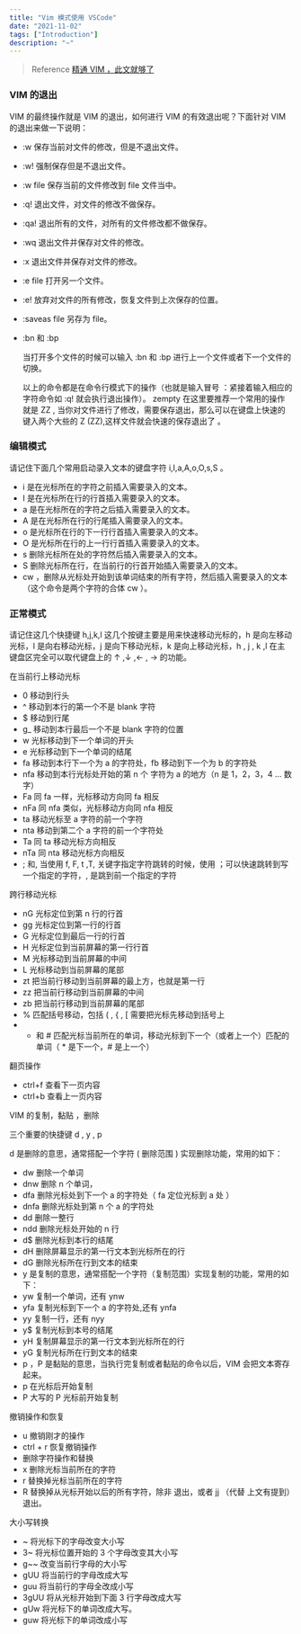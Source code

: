 ```yaml
---
title: "Vim 模式使用 VSCode"
date: "2021-11-02"
tags: ["Introduction"]
description: "~"
---
```


> Reference
> [精通 VIM ，此文就够了](https://zhuanlan.zhihu.com/p/68111471)

### VIM 的退出

VIM 的最终操作就是 VIM 的退出，如何进行 VIM 的有效退出呢？下面针对 VIM 的退出来做一下说明：

- :w 保存当前对文件的修改，但是不退出文件。
- :w! 强制保存但是不退出文件。
- :w file 保存当前的文件修改到 file 文件当中。
- :q! 退出文件，对文件的修改不做保存。
- :qa! 退出所有的文件，对所有的文件修改都不做保存。
- :wq 退出文件并保存对文件的修改。
- :x 退出文件并保存对文件的修改。
- :e file 打开另一个文件。
- :e! 放弃对文件的所有修改，恢复文件到上次保存的位置。
- :saveas file 另存为 file。
- :bn 和 :bp

  当打开多个文件的时候可以输入 :bn 和 :bp 进行上一个文件或者下一个文件的切换。

  以上的命令都是在命令行模式下的操作（也就是输入冒号 ：紧接着输入相应的字符命令如 :q! 就会执行退出操作）。 zempty 在这里要推荐一个常用的操作就是 ZZ , 当你对文件进行了修改，需要保存退出，那么可以在键盘上快速的键入两个大些的 Z (ZZ),这样文件就会快速的保存退出了 。

### 编辑模式

请记住下面几个常用启动录入文本的键盘字符 i,I,a,A,o,O,s,S 。

- i 是在光标所在的字符之前插入需要录入的文本。
- I 是在光标所在行的行首插入需要录入的文本。
- a 是在光标所在的字符之后插入需要录入的文本。
- A 是在光标所在行的行尾插入需要录入的文本。
- o 是光标所在行的下一行行首插入需要录入的文本。
- O 是光标所在行的上一行行首插入需要录入的文本。
- s 删除光标所在处的字符然后插入需要录入的文本。
- S 删除光标所在行，在当前行的行首开始插入需要录入的文本。
- cw ，删除从光标处开始到该单词结束的所有字符，然后插入需要录入的文本（这个命令是两个字符的合体 cw ）。

### 正常模式

请记住这几个快捷键 h,j,k,l 这几个按键主要是用来快速移动光标的，h 是向左移动光标，l 是向右移动光标，j 是向下移动光标，k 是向上移动光标，h , j , k ,l 在主键盘区完全可以取代键盘上的 ↑ ,↓ ,← , → 的功能。

在当前行上移动光标

- 0 移动到行头
- ^ 移动到本行的第一个不是 blank 字符
- $ 移动到行尾
- g\_ 移动到本行最后一个不是 blank 字符的位置
- w 光标移动到下一个单词的开头
- e 光标移动到下一个单词的结尾
- fa 移动到本行下一个为 a 的字符处，fb 移动到下一个为 b 的字符处
- nfa 移动到本行光标处开始的第 n 个 字符为 a 的地方（n 是 1，2，3，4 ... 数字）
- Fa 同 fa 一样，光标移动方向同 fa 相反
- nFa 同 nfa 类似，光标移动方向同 nfa 相反
- ta 移动光标至 a 字符的前一个字符
- nta 移动到第二个 a 字符的前一个字符处
- Ta 同 ta 移动光标方向相反
- nTa 同 nta 移动光标方向相反
- ; 和, 当使用 f, F, t ,T, 关键字指定字符跳转的时候，使用 ；可以快速跳转到写一个指定的字符，, 是跳到前一个指定的字符

跨行移动光标

- nG 光标定位到第 n 行的行首
- gg 光标定位到第一行的行首
- G 光标定位到最后一行的行首
- H 光标定位到当前屏幕的第一行行首
- M 光标移动到当前屏幕的中间
- L 光标移动到当前屏幕的尾部
- zt 把当前行移动到当前屏幕的最上方，也就是第一行
- zz 把当前行移动到当前屏幕的中间
- zb 把当前行移动到当前屏幕的尾部
- % 匹配括号移动，包括 ( , { , [ 需要把光标先移动到括号上
- - 和 # 匹配光标当前所在的单词，移动光标到下一个（或者上一个）匹配的单词（ \* 是下一个，# 是上一个）

翻页操作

- ctrl+f 查看下一页内容
- ctrl+b 查看上一页内容

VIM 的复制，黏贴 ，删除

三个重要的快捷键 d , y , p

d 是删除的意思，通常搭配一个字符 ( 删除范围 ) 实现删除功能，常用的如下：

- dw 删除一个单词
- dnw 删除 n 个单词，
- dfa 删除光标处到下一个 a 的字符处（ fa 定位光标到 a 处 ）
- dnfa 删除光标处到第 n 个 a 的字符处
- dd 删除一整行
- ndd 删除光标处开始的 n 行
- d$ 删除光标到本行的结尾
- dH 删除屏幕显示的第一行文本到光标所在的行
- dG 删除光标所在行到文本的结束
- y 是复制的意思，通常搭配一个字符（复制范围）实现复制的功能，常用的如下：
- yw 复制一个单词，还有 ynw
- yfa 复制光标到下一个 a 的字符处,还有 ynfa
- yy 复制一行，还有 nyy
- y$ 复制光标到本号的结尾
- yH 复制屏幕显示的第一行文本到光标所在的行
- yG 复制光标所在行到文本的结束
- p ，P 是黏贴的意思，当执行完复制或者黏贴的命令以后，VIM 会把文本寄存起来。
- p 在光标后开始复制
- P 大写的 P 光标前开始复制

撤销操作和恢复

- u 撤销刚才的操作
- ctrl + r 恢复撤销操作
- 删除字符操作和替换
- x 删除光标当前所在的字符
- r 替换掉光标当前所在的字符
- R 替换掉从光标开始以后的所有字符，除非 <ESC> 退出，或者 jj （代替 <ESC> 上文有提到）退出。

大小写转换

- ~ 将光标下的字母改变大小写
- 3~ 将光标位置开始的 3 个字母改变其大小写
- g~~ 改变当前行字母的大小写
- gUU 将当前行的字母改成大写
- guu 将当前行的字母全改成小写
- 3gUU 将从光标开始到下面 3 行字母改成大写
- gUw 将光标下的单词改成大写。
- guw 将光标下的单词改成小写

